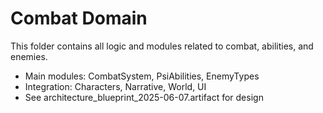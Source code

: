 # Combat Domain

This folder contains all logic and modules related to combat, abilities, and enemies.

- Main modules: CombatSystem, PsiAbilities, EnemyTypes
- Integration: Characters, Narrative, World, UI
- See architecture_blueprint_2025-06-07.artifact for design
